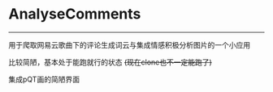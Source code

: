 # AnalyseComments

------

用于爬取网易云歌曲下的评论生成词云与集成情感积极分析图片的一个小应用

比较简陋，基本处于能跑就行的状态 ~~(现在clone也不一定能跑了)~~

集成pQT画的简陋界面
